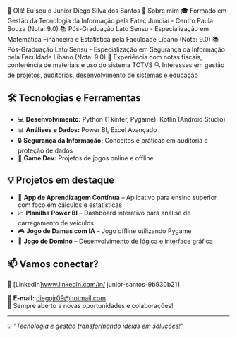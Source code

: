 👋 Olá! Eu sou o Junior Diego Silva dos Santos
🚀 Sobre mim
🎓 Formado em Gestão da Tecnologia da Informação pela Fatec Jundiaí - Centro Paula Souza (Nota: 9.0)
📚 Pós-Graduação Lato Sensu - Especialização em Matemática Financeira e Estatística pela Faculdade Líbano (Nota: 9.0)
📚 Pós-Graduação Lato Sensu - Especialização em Segurança da Informação pela Faculdade Líbano (Nota: 9.0)
💼 Experiência com notas fiscais, conferência de materiais e uso do sistema TOTVS
🔍 Interesses em gestão de projetos, auditorias, desenvolvimento de sistemas e educação

## 🛠️ Tecnologias e Ferramentas
- 💻 **Desenvolvimento:** Python (Tkinter, Pygame), Kotlin (Android Studio)
- 📊 **Análises e Dados:** Power BI, Excel Avançado
- 🔒 **Segurança da Informação:** Conceitos e práticas em auditoria e proteção de dados
- 🎲 **Game Dev:** Projetos de jogos online e offline

## 💡 Projetos em destaque
- 📱 **App de Aprendizagem Contínua** – Aplicativo para ensino superior com foco em cálculos e estatísticas
- 📈 **Planilha Power BI** – Dashboard interativo para análise de carregamento de veículos
- 🎮 **Jogo de Damas com IA** – Jogo offline utilizando Pygame
- 🎲 **Jogo de Dominó** – Desenvolvimento de lógica e interface gráfica

## 📫 Vamos conectar?
🔗 [LinkedIn]www.linkedin.com/in/
junior-santos-9b930b211
  
📩 **E-mail:** diegojr09@hotmail.com  
🚀 Sempre aberto a novas oportunidades e colaborações!

---
💡 *"Tecnologia e gestão transformando ideias em soluções!"*

